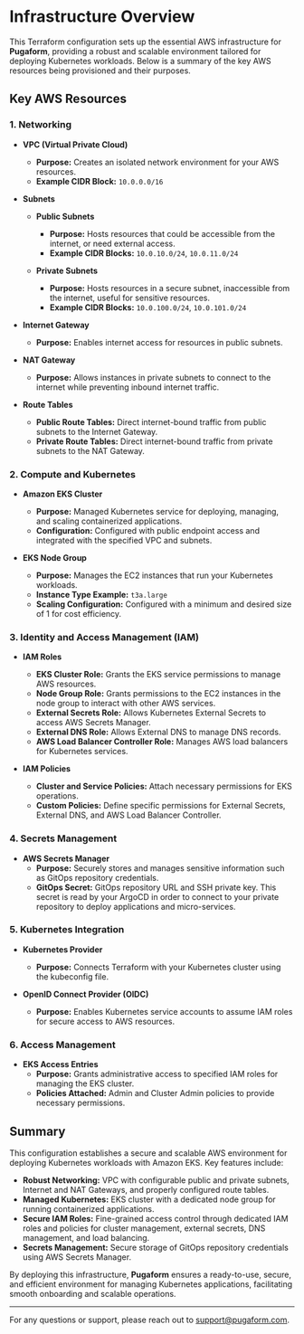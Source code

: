# Infrastructure Overview

This Terraform configuration sets up the essential AWS infrastructure for **Pugaform**, providing a robust and scalable environment tailored for deploying Kubernetes workloads. Below is a summary of the key AWS resources being provisioned and their purposes.

## Key AWS Resources

### 1. **Networking**

- **VPC (Virtual Private Cloud)**
  - **Purpose:** Creates an isolated network environment for your AWS resources.
  - **Example CIDR Block:** `10.0.0.0/16`

- **Subnets**
  - **Public Subnets**
    - **Purpose:** Hosts resources that could be accessible from the internet, or need external access.
    - **Example CIDR Blocks:** `10.0.10.0/24`, `10.0.11.0/24`
  
  - **Private Subnets**
    - **Purpose:** Hosts resources in a secure subnet, inaccessible from the internet, useful for sensitive resources.
    - **Example CIDR Blocks:** `10.0.100.0/24`, `10.0.101.0/24`

- **Internet Gateway**
  - **Purpose:** Enables internet access for resources in public subnets.

- **NAT Gateway**
  - **Purpose:** Allows instances in private subnets to connect to the internet while preventing inbound internet traffic.

- **Route Tables**
  - **Public Route Tables:** Direct internet-bound traffic from public subnets to the Internet Gateway.
  - **Private Route Tables:** Direct internet-bound traffic from private subnets to the NAT Gateway.

### 2. **Compute and Kubernetes**

- **Amazon EKS Cluster**
  - **Purpose:** Managed Kubernetes service for deploying, managing, and scaling containerized applications.
  - **Configuration:** Configured with public endpoint access and integrated with the specified VPC and subnets.

- **EKS Node Group**
  - **Purpose:** Manages the EC2 instances that run your Kubernetes workloads.
  - **Instance Type Example:** `t3a.large`
  - **Scaling Configuration:** Configured with a minimum and desired size of 1 for cost efficiency.

### 3. **Identity and Access Management (IAM)**

- **IAM Roles**
  - **EKS Cluster Role:** Grants the EKS service permissions to manage AWS resources.
  - **Node Group Role:** Grants permissions to the EC2 instances in the node group to interact with other AWS services.
  - **External Secrets Role:** Allows Kubernetes External Secrets to access AWS Secrets Manager.
  - **External DNS Role:** Allows External DNS to manage DNS records.
  - **AWS Load Balancer Controller Role:** Manages AWS load balancers for Kubernetes services.

- **IAM Policies**
  - **Cluster and Service Policies:** Attach necessary permissions for EKS operations.
  - **Custom Policies:** Define specific permissions for External Secrets, External DNS, and AWS Load Balancer Controller.

### 4. **Secrets Management**

- **AWS Secrets Manager**
  - **Purpose:** Securely stores and manages sensitive information such as GitOps repository credentials.
  - **GitOps Secret:** GitOps repository URL and SSH private key. This secret is read by your ArgoCD in order to connect to your private repository to deploy applications and micro-services.

### 5. **Kubernetes Integration**

- **Kubernetes Provider**
  - **Purpose:** Connects Terraform with your Kubernetes cluster using the kubeconfig file.
  
- **OpenID Connect Provider (OIDC)**
  - **Purpose:** Enables Kubernetes service accounts to assume IAM roles for secure access to AWS resources.

### 6. **Access Management**

- **EKS Access Entries**
  - **Purpose:** Grants administrative access to specified IAM roles for managing the EKS cluster.
  - **Policies Attached:** Admin and Cluster Admin policies to provide necessary permissions.

## Summary

This configuration establishes a secure and scalable AWS environment for deploying Kubernetes workloads with Amazon EKS. Key features include:

- **Robust Networking:** VPC with configurable public and private subnets, Internet and NAT Gateways, and properly configured route tables.
- **Managed Kubernetes:** EKS cluster with a dedicated node group for running containerized applications.
- **Secure IAM Roles:** Fine-grained access control through dedicated IAM roles and policies for cluster management, external secrets, DNS management, and load balancing.
- **Secrets Management:** Secure storage of GitOps repository credentials using AWS Secrets Manager.

By deploying this infrastructure, **Pugaform** ensures a ready-to-use, secure, and efficient environment for managing Kubernetes applications, facilitating smooth onboarding and scalable operations.

---
For any questions or support, please reach out to [support@pugaform.com](mailto:support@pugaform.com).